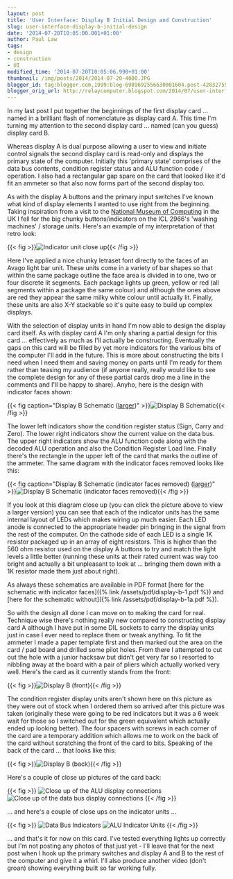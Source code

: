 ```yaml
---
layout: post
title: 'User Interface: Display B Initial Design and Construction'
slug: user-interface-display-b-initial-design
date: '2014-07-20T10:05:00.001+01:00'
author: Paul Law
tags:
- design
- construction
- UI
modified_time: '2014-07-20T10:05:06.990+01:00'
thumbnail: /img/posts/2014/2014-07-20-4000.JPG
blogger_id: tag:blogger.com,1999:blog-6989692556630001604.post-4283275926293860728
blogger_orig_url: http://relaycomputer.blogspot.com/2014/07/user-interface-display-b-initial-design.html
---
```


In my last post I put together the beginnings of the first display 
card ... named in a brilliant flash of nomenclature as display card A. This 
time I'm turning my attention to the second display card ... named (can you 
guess) display card B.

Whereas display A is dual purpose allowing a 
user to view and initiate control signals the second display card is read-only 
and displays the primary state of the computer. Initially this 'primary state' 
comprises of the data bus contents, condition register status and ALU function 
code / operation. I also had a rectangular gap spare on the card that looked 
like it'd fit an ammeter so that also now forms part of the second display 
too.

As with the display A buttons and the primary input switches 
I've known what kind of display elements I wanted to use right from the 
beginning. Taking inspiration from a visit to the 
[National Museum of Computing](http://www.tnmoc.org/) 
in the UK I fell for the big chunky buttons/indicators on the ICL 2966's 
'washing machines' / storage units. Here's an example of my interpretation of 
that retro look:

{{< fig >}}![Indicator unit close up](/img/posts/2014/2014-07-20-0000.JPG){{< /fig >}}

Here I've 
applied a nice chunky letraset font directly to the faces of an Avago light 
bar unit. These units come in a variety of bar shapes so that within the same 
package outline the face area is divided in to one, two or four discrete lit 
segments. Each package lights up green, yellow or red (all segments within a 
package the same colour) and although the ones above are red they appear the 
same milky white colour until actually lit. Finally, these units are also X-Y 
stackable so it's quite easy to build up complex displays.

With the 
selection of display units in hand I'm now able to design the display card 
itself. As with display card A I'm only sharing a partial design for this card 
... effectively as much as I'll actually be constructing. Eventually the gaps 
on this card will be filled by yet more indicators for the various bits of the 
computer I'll add in the future. This is more about constructing the bits I 
need when I need them and saving money on parts until I'm ready for them 
rather than teasing my audience (if anyone really, really would like to see 
the complete design for any of these partial cards drop me a line in the 
comments and I'll be happy to share). Anyho, here is the design with indicator 
faces shown:

{{< fig caption="Display B Schematic ([larger](/img/posts/2014/2014-07-20-1000.png))" >}}![Display B Schematic](/img/posts/2014/2014-07-20-0001.png){{< /fig >}}

The lower left 
indicators show the condition register status (Sign, Carry and Zero). The 
lower right indicators show the current value on the data bus. The upper right 
indicators show the ALU function code along with the decoded ALU operation and 
also the Condition Register Load line. Finally there's the rectangle in the 
upper left of the card that marks the outline of the ammeter. The same diagram 
with the indicator faces removed looks like this:

{{< fig caption="Display B Schematic (indicator faces removed) ([larger](/img/posts/2014/2014-07-20-1001.png))" >}}![Display B Schematic (indicator faces removed)](/img/posts/2014/2014-07-20-0002.png){{< /fig >}}

If you look at this diagram close up (you can click the picture 
above to view a larger version) you can see that each of the indicator units 
has the same internal layout of LEDs which makes wiring up much easier. Each 
LED anode is connected to the appropriate header pin bringing in the signal 
from the rest of the computer. On the cathode side of each LED is a single 1K 
resistor packaged up in an array of eight resistors. This is higher than the 
560 ohm resistor used on the display A buttons to try and match the light 
levels a little better (running these units at their rated current was way too 
bright and actually a bit unpleasant to look at ... bringing them down with a 
1K resistor made them just about right).

As always these schematics 
are available in PDF format [here for the schematic with indicator faces]({% link /assets/pdf/display-b-1.pdf %}) and [here for the schematic without]({% link /assets/pdf/display-b-1a.pdf %}).

So with the 
design all done I can move on to making the card for real. Technique wise 
there's nothing really new compared to constructing display card A although I 
have put in some DIL sockets to carry the display units just in case I ever 
need to replace them or tweak anything. To fit the ammeter I made  a paper 
template first and then marked out the area on the card / pad board and 
drilled some pilot holes. From there I attempted to cut out the hole with a 
junior hacksaw but didn't get very far so I resorted to nibbling away at the 
board with a pair of pliers which actually worked very well. Here's the card 
as it currently stands from the front:

{{< fig >}}![Display B (front)](/img/posts/2014/2014-07-20-0003.JPG){{< /fig >}}

The condition 
register display units aren't shown here on this picture as they were out of 
stock when I ordered them so arrived after this picture was taken (originally 
these were going to be red indicators but it was a 6 week wait for those so I 
switched out for the green equivalent which actually ended up looking better). 
The four spacers with screws in each corner of the card are a temporary 
addition which allows me to work on the back of the card without scratching 
the front of the card to bits. Speaking of the back of the card ... that looks 
like this:

{{< fig >}}![Display B (back)](/img/posts/2014/2014-07-20-0004.JPG){{< /fig >}}

Here's a couple of 
close up pictures of the card back:

{{< fig >}}
![Close up of the ALU display connections](/img/posts/2014/2014-07-20-0005.JPG)
![Close up of the data bus display connections](/img/posts/2014/2014-07-20-0006.jpg)
{{< /fig >}}

... and here's a couple of close ups on the indicator units ...

{{< fig >}}
![Data Bus Indicators](/img/posts/2014/2014-07-20-0007.JPG)
![ALU Indicator Units](/img/posts/2014/2014-07-20-0008.JPG)
{{< /fig >}}

... and that's it 
for now on this card. I've tested everything lights up correctly but I'm not 
posting any photos of that just yet - I'll leave that for the next post when I 
hook up the primary switches and display A and B to the rest of the computer 
and give it a whirl. I'll also produce another video (don't groan) showing 
everything built so far working fully. 
